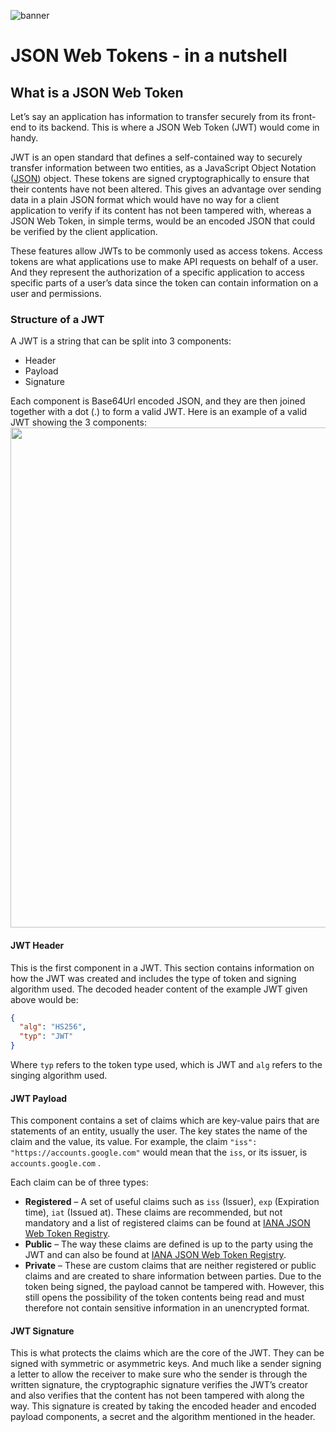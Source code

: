 ![banner](https://user-images.githubusercontent.com/62464945/193458460-143ec47f-c182-4a76-81d2-0427253c9861.png)

# JSON Web Tokens - in a  nutshell
## What is a JSON Web Token
Let’s say an application has information to transfer securely from its front-end to its backend. This is where a JSON Web Token (JWT) would come in handy.

JWT is an open standard that defines a self-contained way to securely transfer information between two entities, as a JavaScript Object Notation ([JSON](https://developer.mozilla.org/en-US/docs/Web/JavaScript/Reference/Global_Objects/JSON)) object. These tokens are signed cryptographically to ensure that their contents have not been altered.
This gives an advantage over sending data in a plain JSON format which would have no way for a client application to verify if its content has not been tampered with, whereas a JSON Web Token, in simple terms, would be an encoded JSON that could be verified by the client application. 

These features allow JWTs to be commonly used as access tokens. Access tokens are what applications use to make API requests on behalf of a user. And they represent the authorization of a specific application to access specific parts of a user’s data since the token can contain information on a user and permissions.

### Structure of a JWT

A JWT is a string that can be split into 3 components:
-	Header
-	Payload
-	Signature

Each component is Base64Url encoded JSON, and they are then joined together with a dot (.) to form a valid JWT.
Here is an example of a valid JWT showing the 3 components:
<img src="https://user-images.githubusercontent.com/62464945/193457773-aa30efef-ec77-4278-bb13-6625f5360639.png" width="800" />

#### JWT Header
This is the first component in a JWT. This section contains information on how the JWT was created and includes the type of token and signing algorithm used. The decoded header content of the example JWT given above would be:
```json
{
  "alg": "HS256",
  "typ": "JWT"
}
```
Where `typ` refers to the token type used, which is JWT and `alg` refers to the singing algorithm used.

#### JWT Payload
This component contains a set of claims which are key-value pairs that are statements of an entity, usually the user. The key states the name of the claim and the value, its value. For example, the claim `"iss": "https://accounts.google.com"` would mean that the `iss`, or its issuer, is `accounts.google.com` .


Each claim can be of three types:
-	**Registered** – A set of useful claims such as `iss` (Issuer), `exp` (Expiration time), `iat` (Issued at). These claims are recommended, but not mandatory and a list of registered claims can be found at [IANA JSON Web Token Registry](https://www.iana.org/assignments/jwt/jwt.xhtml#claims).
-	**Public** – The way these claims are defined is up to the party using the JWT and can also be found at [IANA JSON Web Token Registry](https://www.iana.org/assignments/jwt/jwt.xhtml#claims).
-	**Private** – These are custom claims that are neither registered or public claims and are created to share information between parties. Due to the token being signed, the payload cannot be tampered with. However, this still opens the possibility of the token contents being read and must therefore not contain sensitive information in an unencrypted format.

#### JWT Signature
This is what protects the claims which are the core of the JWT. They can be signed with symmetric or asymmetric keys. And much like a sender signing a letter to allow the receiver to make sure who the sender is through the written signature, the cryptographic signature verifies the JWT’s creator and also verifies that the content has not been tampered with along the way.
This signature is created by taking the encoded header and encoded payload components, a secret and the algorithm mentioned in the header.
